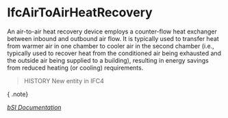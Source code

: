 IfcAirToAirHeatRecovery
=======================
An air-to-air heat recovery device employs a counter-flow heat exchanger
between inbound and outbound air flow. It is typically used to transfer heat
from warmer air in one chamber to cooler air in the second chamber (i.e.,
typically used to recover heat from the conditioned air being exhausted and
the outside air being supplied to a building), resulting in energy savings
from reduced heating (or cooling) requirements.  
  
> HISTORY  New entity in IFC4  
  
{ .note}  
>  
[ _bSI
Documentation_](https://standards.buildingsmart.org/IFC/DEV/IFC4_2/FINAL/HTML/schema/ifchvacdomain/lexical/ifcairtoairheatrecovery.htm)


